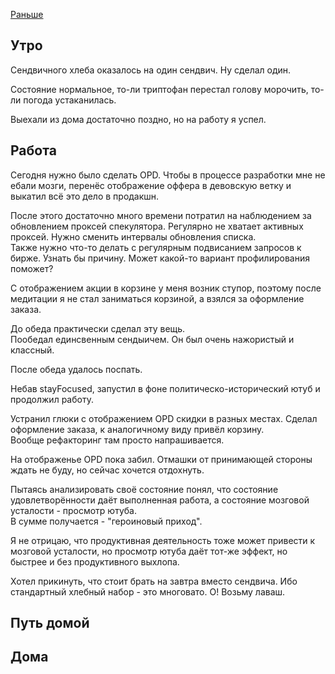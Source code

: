 [Раньше](2020.02.19.md)  
## Утро
Сендвичного хлеба оказалось на один сендвич. Ну сделал один.

Состояние нормальное, то-ли триптофан перестал голову морочить, то-ли погода устаканилась.

Выехали из дома достаточно поздно, но на работу я успел.
## Работа
Сегодня нужно было сделать OPD. Чтобы в процессе разработки мне не ебали мозги, перенёс отображение оффера в девовскую ветку и выкатил всё это дело в продакшн.

После этого достаточно много времени потратил на наблюдением за обновлением проксей спекулятора. Регулярно не хватает активных проксей. Нужно сменить интервалы обновления списка.  
Также нужно что-то делать с регулярным подвисанием запросов к бирже. Узнать бы причину. Может какой-то вариант профилирования поможет?

С отображением акции в корзине у меня возник ступор, поэтому после медитации я не стал заниматься корзиной, а взялся за оформление заказа.

До обеда практически сделал эту вещь.  
Пообедал единсвенным сендыичем. Он был очень нажористый и классный.

После обеда удалось поспать.

Небав stayFocused, запустил в фоне политическо-исторический ютуб и продолжил работу.

Устранил глюки с отображением OPD скидки в разных местах. Сделал оформление заказа, к аналогичному виду привёл корзину.  
Вообще рефакторинг там просто напрашивается.

На отображенье OPD пока забил. Отмашки от принимающей стороны ждать не буду, но сейчас хочется отдохнуть.

Пытаясь анализировать своё состояние понял, что состояние удовлетворённости даёт выполненная работа, а состояние мозговой усталости - просмотр ютуба.  
В сумме получается - "героиновый приход".

Я не отрицаю, что продуктивная деятельность тоже может привести к мозговой усталости, но просмотр ютуба даёт тот-же эффект, но быстрее и без продуктивного выхлопа.

Хотел прикинуть, что стоит брать на завтра вместо сендвича. Ибо стандартный хлебный набор - это многовато. О! Возьму лаваш.
## Путь домой
## Дома
